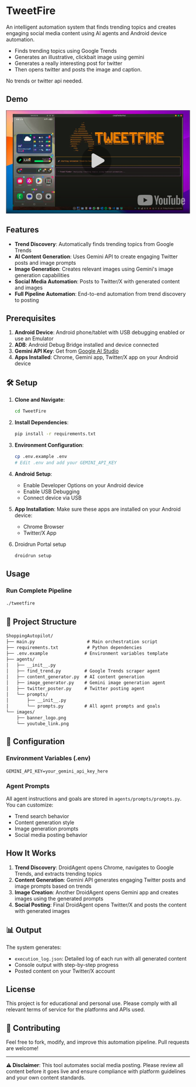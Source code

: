 # TweetFire

An intelligent automation system that finds trending topics and creates engaging social media content using AI agents and Android device automation.
- Finds trending topics using Google Trends
- Generates an illustrative, clickbait image using gemini
- Generates a really interesting post for twitter
- Then opens twitter and posts the image and caption.

No trends or twitter api needed.

## Demo
[![Demo Video](images/thumbnail.png)](https://www.youtube.com/watch?v=lqUDDohz4qI)

## Features

- **Trend Discovery**: Automatically finds trending topics from Google Trends
- **AI Content Generation**: Uses Gemini API to create engaging Twitter posts and image prompts
- **Image Generation**: Creates relevant images using Gemini's image generation capabilities
- **Social Media Automation**: Posts to Twitter/X with generated content and images
- **Full Pipeline Automation**: End-to-end automation from trend discovery to posting

## Prerequisites

1. **Android Device**: Android phone/tablet with USB debugging enabled or use an Emulator
2. **ADB**: Android Debug Bridge installed and device connected
3. **Gemini API Key**: Get from [Google AI Studio](https://makersuite.google.com/app/apikey)
4. **Apps Installed**: Chrome, Gemini app, Twitter/X app on your Android device

## 🛠️ Setup

1. **Clone and Navigate**:
   ```bash
   cd TweetFire
   ```

2. **Install Dependencies**:
   ```bash
   pip install -r requirements.txt
   ```

3. **Environment Configuration**:
   ```bash
   cp .env.example .env
   # Edit .env and add your GEMINI_API_KEY
   ```

4. **Android Setup**:
   - Enable Developer Options on your Android device
   - Enable USB Debugging
   - Connect device via USB

5. **App Installation**:
   Make sure these apps are installed on your Android device:
   - Chrome Browser
   - Twitter/X App
6. Droidrun Portal setup
   ```bash
   droidrun setup
   ```
## Usage

### Run Complete Pipeline
```bash
./tweetfire
```


## 📁 Project Structure

```
ShoppingAutopilot/
├── main.py                    # Main orchestration script
├── requirements.txt           # Python dependencies
├── .env.example              # Environment variables template
├── agents/
│   ├── __init__.py
│   ├── find_trend.py         # Google Trends scraper agent
│   ├── content_generator.py  # AI content generation
│   ├── image_generator.py    # Gemini image generation agent
│   ├── twitter_poster.py     # Twitter posting agent
│   └── prompts/
│       ├── __init__.py
│       └── prompts.py        # All agent prompts and goals
└── images/
    ├── banner_logo.png
    └── youtube_link.png
```

## 🔧 Configuration

### Environment Variables (.env)
```
GEMINI_API_KEY=your_gemini_api_key_here
```

### Agent Prompts
All agent instructions and goals are stored in `agents/prompts/prompts.py`. You can customize:
- Trend search behavior
- Content generation style
- Image generation prompts
- Social media posting behavior

## How It Works

1. **Trend Discovery**: DroidAgent opens Chrome, navigates to Google Trends, and extracts trending topics
2. **Content Generation**: Gemini API generates engaging Twitter posts and image prompts based on trends
3. **Image Creation**: Another DroidAgent opens Gemini app and creates images using the generated prompts
4. **Social Posting**: Final DroidAgent opens Twitter/X and posts the content with generated images

## 📊 Output

The system generates:
- `execution_log.json`: Detailed log of each run with all generated content
- Console output with step-by-step progress
- Posted content on your Twitter/X account

## License

This project is for educational and personal use. Please comply with all relevant terms of service for the platforms and APIs used.

## 🤝 Contributing

Feel free to fork, modify, and improve this automation pipeline. Pull requests are welcome!

---

**⚠️ Disclaimer**: This tool automates social media posting. Please review all content before it goes live and ensure compliance with platform guidelines and your own content standards.
